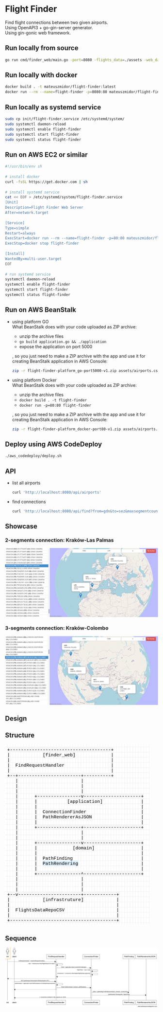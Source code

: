 # Flight Finder

Find flight connections between two given airports.  
Using OpenAPI3 + go-gin-server generator.  
Using gin-gonic web framework.

## Run locally from source

```sh
go run cmd/finder_web/main.go -port=8080 -flights_data=./assets -web_data=./web
```

## Run locally with docker

```sh
docker build . -t mateuszmidor/flight-finder:latest
docker run --rm --name=flight-finder -p=8080:80 mateuszmidor/flight-finder:latest
```

## Run locally as systemd service

```sh
sudo cp init/flight-finder.service /etc/systemd/system/
sudo systemctl daemon-reload 
sudo systemctl enable flight-finder
sudo systemctl start flight-finder
sudo systemctl status flight-finder
```

## Run on AWS EC2 or similar

```sh
#!/usr/bin/env sh

# install docker
curl -fsSL https://get.docker.com | sh

# install systemd service
cat << EOF > /etc/systemd/system/flight-finder.service
[Unit] 
Description=Flight Finder Web Server 
After=network.target 

[Service] 
Type=simple 
Restart=always  
ExecStart=docker run --rm --name=flight-finder -p=80:80 mateuszmidor/flight-finder:latest
ExecStop=docker stop flight-finder 
                                   
[Install] 
WantedBy=multi-user.target
EOF

# run systemd service
systemctl daemon-reload    
systemctl enable flight-finder
systemctl start flight-finder
systemctl status flight-finder
```

## Run on AWS BeanStalk

- using platform GO  
    What BeanStalk does with your code uploaded as ZIP archive:
    - unzip the archive files
    - `go build application.go && ./application`
    - expose the application on port 5000

    , so you just need to make a ZIP archive with the app and use it for creating BeanStalk application in AWS Console:

    ```sh
    zip -r flight-finder-platform_go-port5000-v1.zip assets/airports.csv.gz assets/nations.csv.gz assets/segments.csv.gz go.mod go.sum web/ pkg/ cmd/ application.go
    ```
- using platform Docker  
    What BeanStalk does with your code uploaded as ZIP archive:
    - unzip the archive files
    - `docker build . -t flight-finder`
    - `docker run -p=80:80 flight-finder`

    , so you just need to make a ZIP archive with the app and use it for creating BeanStalk application in AWS Console:
    ```sh
    zip -r flight-finder-platform_docker-port80-v1.zip assets/airports.csv.gz assets/nations.csv.gz assets/segments.csv.gz go.mod go.sum web/ scripts/ api/ pkg/ cmd/ Dockerfile
    ``` 

## Deploy using AWS CodeDeploy

```sh
./aws_codedeploy/deploy.sh
```

## API

- list all airports
    ```sh
    curl 'http://localhost:8080/api/airports'
    ```

- find connections
    ```sh 
    curl 'http://localhost:8080/api/find?from=gdn&to=sez&maxsegmentcount=2'
    ```

## Showcase

### 2-segments connection: Kraków-Las Palmas

![Kraków-Sevilla-Las Palmas](./website/krk-svq-lpa.png)

### 3-segments connection: Kraków-Colombo

![Kraków-Amman-Muscat-Colombo](./website/krk-amm-mct-cmb.png)


## Design

## Structure

![Logo](website/structure.png)

## Sequence

![Logo](website/sequence.png)